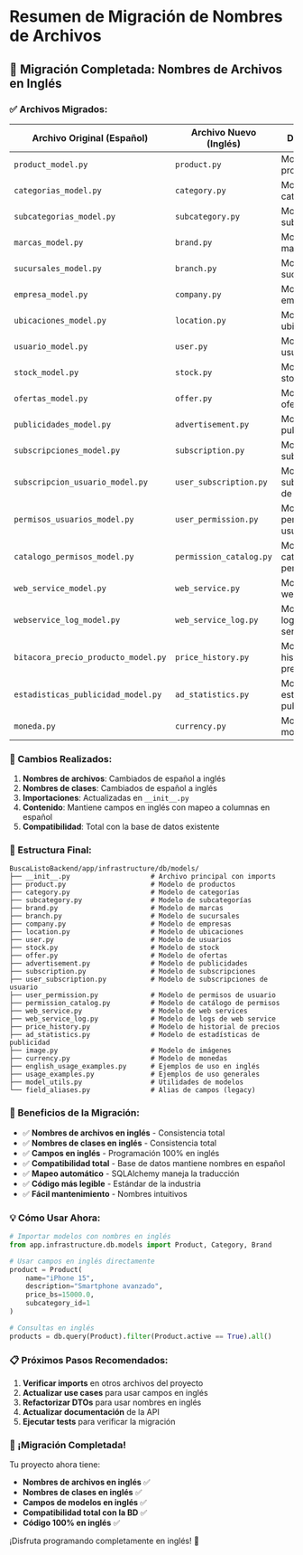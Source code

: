 # Resumen de Migración de Nombres de Archivos

## 🎯 **Migración Completada: Nombres de Archivos en Inglés**

### **✅ Archivos Migrados:**

| Archivo Original (Español) | Archivo Nuevo (Inglés) | Descripción |
|----------------------------|------------------------|-------------|
| `product_model.py` | `product.py` | Modelo de productos |
| `categorias_model.py` | `category.py` | Modelo de categorías |
| `subcategorias_model.py` | `subcategory.py` | Modelo de subcategorías |
| `marcas_model.py` | `brand.py` | Modelo de marcas |
| `sucursales_model.py` | `branch.py` | Modelo de sucursales |
| `empresa_model.py` | `company.py` | Modelo de empresas |
| `ubicaciones_model.py` | `location.py` | Modelo de ubicaciones |
| `usuario_model.py` | `user.py` | Modelo de usuarios |
| `stock_model.py` | `stock.py` | Modelo de stock |
| `ofertas_model.py` | `offer.py` | Modelo de ofertas |
| `publicidades_model.py` | `advertisement.py` | Modelo de publicidades |
| `subscripciones_model.py` | `subscription.py` | Modelo de subscripciones |
| `subscripcion_usuario_model.py` | `user_subscription.py` | Modelo de subscripciones de usuario |
| `permisos_usuarios_model.py` | `user_permission.py` | Modelo de permisos de usuario |
| `catalogo_permisos_model.py` | `permission_catalog.py` | Modelo de catálogo de permisos |
| `web_service_model.py` | `web_service.py` | Modelo de web services |
| `webservice_log_model.py` | `web_service_log.py` | Modelo de logs de web service |
| `bitacora_precio_producto_model.py` | `price_history.py` | Modelo de historial de precios |
| `estadisticas_publicidad_model.py` | `ad_statistics.py` | Modelo de estadísticas de publicidad |
| `moneda.py` | `currency.py` | Modelo de monedas |

### **🔄 Cambios Realizados:**

1. **Nombres de archivos**: Cambiados de español a inglés
2. **Nombres de clases**: Cambiados de español a inglés
3. **Importaciones**: Actualizadas en `__init__.py`
4. **Contenido**: Mantiene campos en inglés con mapeo a columnas en español
5. **Compatibilidad**: Total con la base de datos existente

### **📁 Estructura Final:**

```
BuscaListoBackend/app/infrastructure/db/models/
├── __init__.py                    # Archivo principal con imports
├── product.py                     # Modelo de productos
├── category.py                    # Modelo de categorías
├── subcategory.py                 # Modelo de subcategorías
├── brand.py                       # Modelo de marcas
├── branch.py                      # Modelo de sucursales
├── company.py                     # Modelo de empresas
├── location.py                    # Modelo de ubicaciones
├── user.py                        # Modelo de usuarios
├── stock.py                       # Modelo de stock
├── offer.py                       # Modelo de ofertas
├── advertisement.py               # Modelo de publicidades
├── subscription.py                # Modelo de subscripciones
├── user_subscription.py           # Modelo de subscripciones de usuario
├── user_permission.py             # Modelo de permisos de usuario
├── permission_catalog.py          # Modelo de catálogo de permisos
├── web_service.py                 # Modelo de web services
├── web_service_log.py             # Modelo de logs de web service
├── price_history.py               # Modelo de historial de precios
├── ad_statistics.py               # Modelo de estadísticas de publicidad
├── image.py                       # Modelo de imágenes
├── currency.py                    # Modelo de monedas
├── english_usage_examples.py      # Ejemplos de uso en inglés
├── usage_examples.py              # Ejemplos de uso generales
├── model_utils.py                 # Utilidades de modelos
└── field_aliases.py               # Alias de campos (legacy)
```

### **🚀 Beneficios de la Migración:**

- ✅ **Nombres de archivos en inglés** - Consistencia total
- ✅ **Nombres de clases en inglés** - Consistencia total
- ✅ **Campos en inglés** - Programación 100% en inglés
- ✅ **Compatibilidad total** - Base de datos mantiene nombres en español
- ✅ **Mapeo automático** - SQLAlchemy maneja la traducción
- ✅ **Código más legible** - Estándar de la industria
- ✅ **Fácil mantenimiento** - Nombres intuitivos

### **💡 Cómo Usar Ahora:**

```python
# Importar modelos con nombres en inglés
from app.infrastructure.db.models import Product, Category, Brand

# Usar campos en inglés directamente
product = Product(
    name="iPhone 15",
    description="Smartphone avanzado",
    price_bs=15000.0,
    subcategory_id=1
)

# Consultas en inglés
products = db.query(Product).filter(Product.active == True).all()
```

### **📋 Próximos Pasos Recomendados:**

1. **Verificar imports** en otros archivos del proyecto
2. **Actualizar use cases** para usar campos en inglés
3. **Refactorizar DTOs** para usar nombres en inglés
4. **Actualizar documentación** de la API
5. **Ejecutar tests** para verificar la migración

### **🎉 ¡Migración Completada!**

Tu proyecto ahora tiene:
- **Nombres de archivos en inglés** ✅
- **Nombres de clases en inglés** ✅
- **Campos de modelos en inglés** ✅
- **Compatibilidad total con la BD** ✅
- **Código 100% en inglés** ✅

¡Disfruta programando completamente en inglés! 🚀
